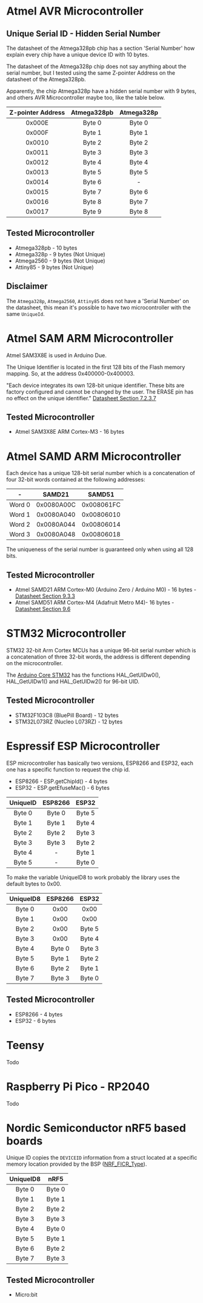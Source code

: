# Atmel AVR Microcontroller

## Unique Serial ID - Hidden Serial Number

The datasheet of the Atmega328pb chip has a section 'Serial Number' how explain every chip have a unique device ID with 10 bytes. <br/>

The datasheet of the Atmega328p chip does not say anything about the serial number, but I tested using the same Z-pointer Address on the datasheet of the Atmega328pb. <br/>

Apparently, the chip Atmega328p have a hidden serial number with 9 bytes, and others AVR Microcontroller maybe too, like the table below. <br/>

| Z-pointer Address | Atmega328pb | Atmega328p |
| :-------: | :------: | :------:|
| 0x000E | Byte 0 | Byte 0 |
| 0x000F | Byte 1 | Byte 1 |
| 0x0010 | Byte 2 | Byte 2 |
| 0x0011 | Byte 3 | Byte 3 |
| 0x0012 | Byte 4 | Byte 4 |
| 0x0013 | Byte 5 | Byte 5 |
| 0x0014 | Byte 6 | - |
| 0x0015 | Byte 7 | Byte 6 |
| 0x0016 | Byte 8 | Byte 7 |
| 0x0017 | Byte 9 | Byte 8 |

## Tested Microcontroller

* Atmega328pb - 10 bytes
* Atmega328p - 9 bytes (Not Unique)
* Atmega2560 - 9 bytes (Not Unique)
* Attiny85 - 9 bytes (Not Unique)

## Disclaimer

The `Atmega328p`, `Atmega2560`, `Attiny85` does not have a 'Serial Number' on the datasheet, this mean it's possible to have two microcontroller with the same `UniqueId`.

# Atmel SAM ARM Microcontroller

Atmel SAM3X8E is used in Arduino Due. 

The Unique Identifier is located in the first 128 bits of the Flash memory mapping. So, at the address 0x400000-0x400003.

"Each device integrates its own 128-bit unique identifier. These bits are factory configured and cannot be changed by the user. The ERASE pin has no effect on the unique identifier." [Datasheet Section 7.2.3.7](http://ww1.microchip.com/downloads/en/devicedoc/atmel-11057-32-bit-cortex-m3-microcontroller-sam3x-sam3a_datasheet.pdf)

## Tested Microcontroller

* Atmel SAM3X8E ARM Cortex-M3 - 16 bytes

# Atmel SAMD ARM Microcontroller

Each device has a unique 128-bit serial number which is a concatenation of four 32-bit words contained at the following addresses: 

| - | SAMD21 | SAMD51 |
| :-------: | :------: | :------:|
| Word 0| 0x0080A00C | 0x008061FC |
| Word 1| 0x0080A040 | 0x00806010 |
| Word 2| 0x0080A044 | 0x00806014 |
| Word 3| 0x0080A048 | 0x00806018 |

The uniqueness of the serial number is guaranteed only when using all 128 bits. 

## Tested Microcontroller

* Atmel SAMD21 ARM Cortex-M0 (Arduino Zero / Arduino M0) - 16 bytes - [Datasheet Section 9.3.3](https://cdn.sparkfun.com/datasheets/Dev/Arduino/Boards/Atmel-42181-SAM-D21_Datasheet.pdf)
* Atmel SAMD51 ARM Cortex-M4 (Adafruit Metro M4)- 16 bytes - [Datasheet Section 9.6](http://ww1.microchip.com/downloads/en/DeviceDoc/60001507E.pdf)

# STM32 Microcontroller

STM32 32-bit Arm Cortex MCUs has a unique 96-bit serial number which is a concatenation of three 32-bit words, the address is different depending on the microcontroller. 

The [Arduino Core STM32](https://github.com/stm32duino/Arduino_Core_STM32) has the functions HAL_GetUIDw0(), HAL_GetUIDw1() and HAL_GetUIDw2() for 96-bit UID.

## Tested Microcontroller

* STM32F103C8 (BluePill Board) - 12 bytes
* STM32L073RZ (Nucleo L073RZ) - 12 bytes

# Espressif ESP Microcontroller

ESP microcontroller has basically two versions, ESP8266 and ESP32, each one has a specific function to request the chip id. <br/>

* ESP8266 - ESP.getChipId() - 4 bytes
* ESP32 - ESP.getEfuseMac() - 6 bytes

| UniqueID | ESP8266 | ESP32 |
| :-------: | :------: | :------:|
| Byte 0| Byte 0 | Byte 5 |
| Byte 1| Byte 1 | Byte 4 |
| Byte 2| Byte 2 | Byte 3 |
| Byte 3| Byte 3 | Byte 2 |
| Byte 4| - | Byte 1 |
| Byte 5| - | Byte 0 |

To make the variable UniqueID8 to work probably the library uses the default bytes to 0x00. <br/>

| UniqueID8 | ESP8266 | ESP32 |
| :-------: | :------: | :------:|
| Byte 0| 0x00 | 0x00 |
| Byte 1| 0x00 | 0x00 |
| Byte 2| 0x00 | Byte 5 |
| Byte 3| 0x00 | Byte 4 |
| Byte 4| Byte 0 | Byte 3 |
| Byte 5| Byte 1 | Byte 2 |
| Byte 6| Byte 2 | Byte 1 |
| Byte 7| Byte 3 | Byte 0 |

## Tested Microcontroller

* ESP8266 - 4 bytes
* ESP32 - 6 bytes

# Teensy

Todo

# Raspberry Pi Pico - RP2040

Todo

# Nordic Semiconductor nRF5 based boards

Unique ID copies the `DEVICEID` information from a struct located at a specific memory location provided by the BSP ([NRF_FICR_Type](https://github.com/sandeepmistry/arduino-nRF5/blob/master/cores/nRF5/SDK/components/device/nrf52.h#L713)).

| UniqueID8 | nRF5 |
| :-------: | :------: |
| Byte 0| Byte 0 |
| Byte 1| Byte 1 |
| Byte 2| Byte 2 |
| Byte 3| Byte 3 |
| Byte 4| Byte 0 |
| Byte 5| Byte 1 |
| Byte 6| Byte 2 |
| Byte 7| Byte 3 |

## Tested Microcontroller

* Micro:bit
